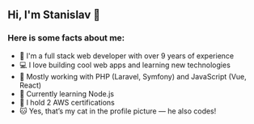 ## Hi, I'm Stanislav 👋
### Here is some facts about me:

- 🔭 I'm a full stack web developer with over 9 years of experience  
- 💻 I love building cool web apps and learning new technologies  
- 🌱 Mostly working with PHP (Laravel, Symfony) and JavaScript (Vue, React)  
- 🚀 Currently learning Node.js
- 🏅 I hold 2 AWS certifications  
- 🐱 Yes, that’s my cat in the profile picture — he also codes!